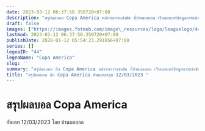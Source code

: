 ```yaml
---
date: 2023-03-12 06:37:50.350720+07:00
description: "สรุปผลบอล Copa America หลังจบการแข่งขัน ที่บ้านผลบอล เว็บเผยแพร่ข้อมูลการแข่งขันฟุตบอลที่เชื่อถือได้ และ อัพเดทไวที่สุด"
draft: false
images: ["https://images.fotmob.com/image\_resources/logo/leaguelogo/44.png"]
lastmod: 2023-03-12 06:37:50.350720+07:00
publishDate: 2020-01-12 05:54:23.291856+07:00
series: []
legeaID: "44"
legeaName: "Copa America"
slug: ''
summary: "สรุปผลบอล ลีก Copa America หลังจบการแข่งขัน ที่บ้านผลบอล เว็บเผยแพร่ข้อมูลการแข่งขันฟุตบอลที่เชื่อถือได้ และ อัพเดทไวที่สุด"
title: "สรุปผลบอล ลีก Copa America อัพเดทล่าสุด 12/03/2023 "
---
```


# สรุปผลบอล Copa America
อัพเดท 12/03/2023 โดย บ้านผลบอล

